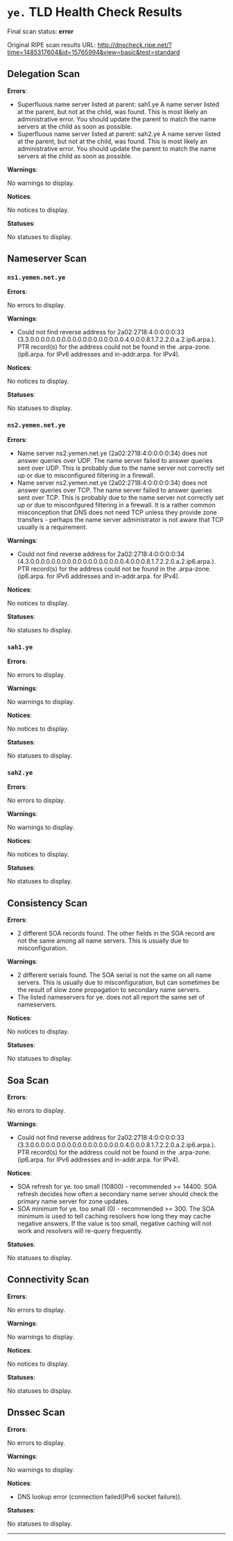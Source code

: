 # `ye.` TLD Health Check Results

Final scan status: **error** 

Original RIPE scan results URL: http://dnscheck.ripe.net/?time=1485317604&id=15765994&view=basic&test=standard

## Delegation Scan

**Errors**:

* Superfluous name server listed at parent: sah1.ye A name server listed at the parent, but not at the child, was found. This is most likely an administrative error. You should update the parent to match the name servers at the child as soon as possible.
* Superfluous name server listed at parent: sah2.ye A name server listed at the parent, but not at the child, was found. This is most likely an administrative error. You should update the parent to match the name servers at the child as soon as possible.

**Warnings**:

No warnings to display.

**Notices**:

No notices to display.

**Statuses**:

No statuses to display.

## Nameserver Scan

### `ns1.yemen.net.ye`

**Errors**:

No errors to display.

**Warnings**:

* Could not find reverse address for 2a02:2718:4:0:0:0:0:33 (3.3.0.0.0.0.0.0.0.0.0.0.0.0.0.0.0.0.0.0.4.0.0.0.8.1.7.2.2.0.a.2.ip6.arpa.). PTR record(s) for the address could not be found in the .arpa-zone. (ip6.arpa. for IPv6 addresses and in-addr.arpa. for IPv4).

**Notices**:

No notices to display.

**Statuses**:

No statuses to display.

### `ns2.yemen.net.ye`

**Errors**:

* Name server ns2.yemen.net.ye (2a02:2718:4:0:0:0:0:34) does not answer queries over UDP. The name server failed to answer queries sent over UDP.  This is probably due to the name server not correctly set up or due to misconfigured filtering in a firewall.
* Name server ns2.yemen.net.ye (2a02:2718:4:0:0:0:0:34) does not answer queries over TCP. The name server failed to answer queries sent over TCP.  This is probably due to the name server not correctly set up or due to misconfgured filtering in a firewall. It is a rather common misconception that DNS does not need TCP unless they provide zone transfers - perhaps the name server administrator is not aware that TCP usually is a requirement.

**Warnings**:

* Could not find reverse address for 2a02:2718:4:0:0:0:0:34 (4.3.0.0.0.0.0.0.0.0.0.0.0.0.0.0.0.0.0.0.4.0.0.0.8.1.7.2.2.0.a.2.ip6.arpa.). PTR record(s) for the address could not be found in the .arpa-zone. (ip6.arpa. for IPv6 addresses and in-addr.arpa. for IPv4).

**Notices**:

No notices to display.

**Statuses**:

No statuses to display.

### `sah1.ye`

**Errors**:

No errors to display.

**Warnings**:

No warnings to display.

**Notices**:

No notices to display.

**Statuses**:

No statuses to display.

### `sah2.ye`

**Errors**:

No errors to display.

**Warnings**:

No warnings to display.

**Notices**:

No notices to display.

**Statuses**:

No statuses to display.

## Consistency Scan

**Errors**:

* 2 different SOA records found. The other fields in the SOA record are not the same among all name servers. This is usually due to misconfiguration.

**Warnings**:

* 2 different serials found. The SOA serial is not the same on all name servers. This is usually due to misconfiguration, but can sometimes be the result of slow zone propagation to secondary name servers.
* The listed nameservers for ye. does not all report the same set of nameservers.

**Notices**:

No notices to display.

**Statuses**:

No statuses to display.

## Soa Scan

**Errors**:

No errors to display.

**Warnings**:

* Could not find reverse address for 2a02:2718:4:0:0:0:0:33 (3.3.0.0.0.0.0.0.0.0.0.0.0.0.0.0.0.0.0.0.4.0.0.0.8.1.7.2.2.0.a.2.ip6.arpa.). PTR record(s) for the address could not be found in the .arpa-zone. (ip6.arpa. for IPv6 addresses and in-addr.arpa. for IPv4).

**Notices**:

* SOA refresh for ye. too small (10800) - recommended >= 14400. SOA refresh decides how often a secondary name server should check the primary name server for zone updates.
* SOA minimum for ye. too small (0) - recommended >= 300. The SOA minimum is used to tell caching resolvers how long they may cache negative answers. If the value is too small, negative caching will not work and resolvers will re-query frequently.

**Statuses**:

No statuses to display.

## Connectivity Scan

**Errors**:

No errors to display.

**Warnings**:

No warnings to display.

**Notices**:

No notices to display.

**Statuses**:

No statuses to display.

## Dnssec Scan

**Errors**:

No errors to display.

**Warnings**:

No warnings to display.

**Notices**:

* DNS lookup error (connection failed(IPv6 socket failure)).

**Statuses**:

No statuses to display.


---
